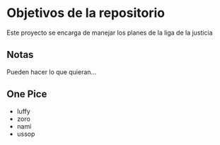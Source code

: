 # Objetivos de la repositorio

Este proyecto se encarga de manejar los planes de la liga de la justicia


## Notas
Pueden hacer lo que quieran...
## One Pice
- luffy
- zoro
- nami
- ussop